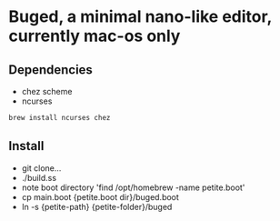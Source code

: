 # Buged, a minimal nano-like editor, currently mac-os only
## Dependencies
* chez scheme
* ncurses

``` sh
brew install ncurses chez
```
## Install
* git clone...
* ./build.ss
* note boot directory 'find /opt/homebrew -name petite.boot'
* cp main.boot {petite.boot dir}/buged.boot
* ln -s {petite-path} {petite-folder}/buged